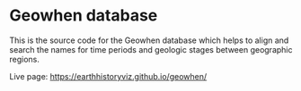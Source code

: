 # Geowhen database

This is the source code for the Geowhen database which helps to align and search the names for time periods and geologic stages between geographic regions. 

Live page: https://earthhistoryviz.github.io/geowhen/

